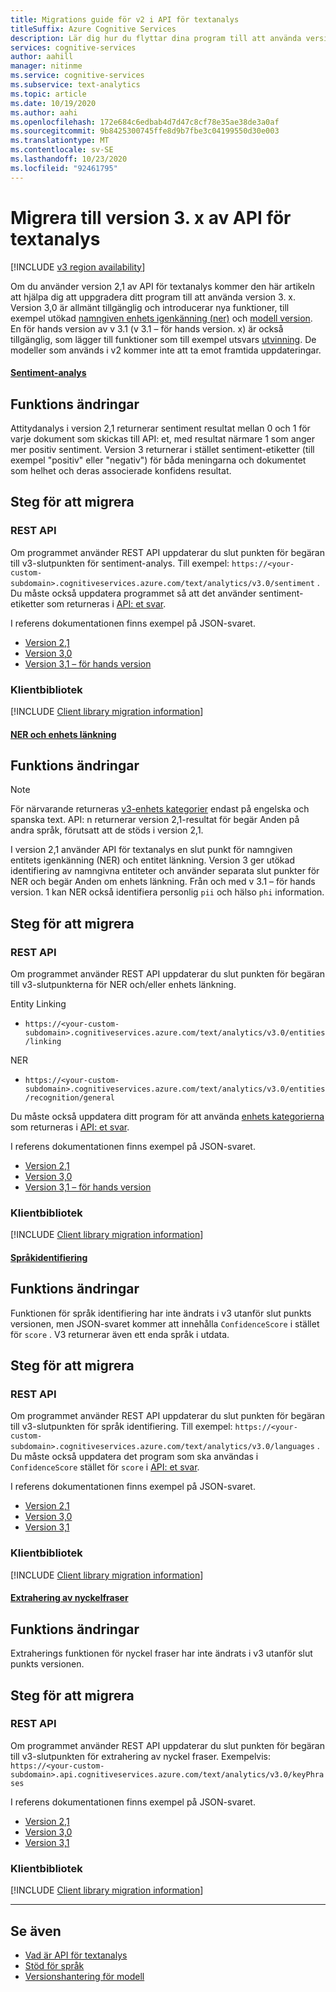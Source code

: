 ```yaml
---
title: Migrations guide för v2 i API för textanalys
titleSuffix: Azure Cognitive Services
description: Lär dig hur du flyttar dina program till att använda version 3 av API för textanalys.
services: cognitive-services
author: aahill
manager: nitinme
ms.service: cognitive-services
ms.subservice: text-analytics
ms.topic: article
ms.date: 10/19/2020
ms.author: aahi
ms.openlocfilehash: 172e684c6edbab4d7d47c8cf78e35ae38de3a0af
ms.sourcegitcommit: 9b8425300745ffe8d9b7fbe3c04199550d30e003
ms.translationtype: MT
ms.contentlocale: sv-SE
ms.lasthandoff: 10/23/2020
ms.locfileid: "92461795"
---
```

# <a name="migrate-to-version-3x-of-the-text-analytics-api"></a>Migrera till version 3. x av API för textanalys

[!INCLUDE [v3 region availability](includes/v3-region-availability.md)]

Om du använder version 2,1 av API för textanalys kommer den här artikeln att hjälpa dig att uppgradera ditt program till att använda version 3. x. Version 3,0 är allmänt tillgänglig och introducerar nya funktioner, till exempel utökad [namngiven enhets igenkänning (ner)](how-tos/text-analytics-how-to-entity-linking.md#named-entity-recognition-versions-and-features) och [modell version](concepts/model-versioning.md). En för hands version av v 3.1 (v 3.1 – för hands version. x) är också tillgänglig, som lägger till funktioner som till exempel utsvars [utvinning](how-tos/text-analytics-how-to-sentiment-analysis.md#sentiment-analysis-versions-and-features). De modeller som används i v2 kommer inte att ta emot framtida uppdateringar. 

#### <a name="sentiment-analysis"></a>[Sentiment-analys](#tab/sentiment-analysis)

## <a name="feature-changes"></a>Funktions ändringar 

Attitydanalys i version 2,1 returnerar sentiment resultat mellan 0 och 1 för varje dokument som skickas till API: et, med resultat närmare 1 som anger mer positiv sentiment. Version 3 returnerar i stället sentiment-etiketter (till exempel "positiv" eller "negativ") för båda meningarna och dokumentet som helhet och deras associerade konfidens resultat. 

## <a name="steps-to-migrate"></a>Steg för att migrera

### <a name="rest-api"></a>REST API

Om programmet använder REST API uppdaterar du slut punkten för begäran till v3-slutpunkten för sentiment-analys. Till exempel: `https://<your-custom-subdomain>.cognitiveservices.azure.com/text/analytics/v3.0/sentiment` . Du måste också uppdatera programmet så att det använder sentiment-etiketter som returneras i [API: et svar](how-tos/text-analytics-how-to-sentiment-analysis.md#view-the-results). 

I referens dokumentationen finns exempel på JSON-svaret.
* [Version 2,1](https://westcentralus.dev.cognitive.microsoft.com/docs/services/TextAnalytics-v2-1/operations/56f30ceeeda5650db055a3c9)
* [Version 3,0](https://westus.dev.cognitive.microsoft.com/docs/services/TextAnalytics-v3-0/operations/Sentiment) 
* [Version 3,1 – för hands version](https://westcentralus.dev.cognitive.microsoft.com/docs/services/TextAnalytics-v3-1-preview-1/operations/Sentiment)

### <a name="client-libraries"></a>Klientbibliotek

[!INCLUDE [Client library migration information](includes/client-library-migration-section.md)]

#### <a name="ner-and-entity-linking"></a>[NER och enhets länkning](#tab/named-entity-recognition)

## <a name="feature-changes"></a>Funktions ändringar

> [!NOTE] 
> För närvarande returneras [v3-enhets kategorier](named-entity-types.md) endast på engelska och spanska text. API: n returnerar version 2,1-resultat för begär Anden på andra språk, förutsatt att de stöds i version 2,1.

I version 2,1 använder API för textanalys en slut punkt för namngiven entitets igenkänning (NER) och entitet länkning. Version 3 ger utökad identifiering av namngivna entiteter och använder separata slut punkter för NER och begär Anden om enhets länkning. Från och med v 3.1 – för hands version. 1 kan NER också identifiera personlig `pii` och hälso `phi` information. 

## <a name="steps-to-migrate"></a>Steg för att migrera

### <a name="rest-api"></a>REST API

Om programmet använder REST API uppdaterar du slut punkten för begäran till v3-slutpunkterna för NER och/eller enhets länkning.

Entity Linking
* `https://<your-custom-subdomain>.cognitiveservices.azure.com/text/analytics/v3.0/entities/linking`

NER
* `https://<your-custom-subdomain>.cognitiveservices.azure.com/text/analytics/v3.0/entities/recognition/general`

Du måste också uppdatera ditt program för att använda [enhets kategorierna](named-entity-types.md) som returneras i [API: et svar](how-tos/text-analytics-how-to-entity-linking.md#view-results).

I referens dokumentationen finns exempel på JSON-svaret.
* [Version 2,1](https://westcentralus.dev.cognitive.microsoft.com/docs/services/TextAnalytics-v2-1/operations/5ac4251d5b4ccd1554da7634)
* [Version 3,0](https://westus.dev.cognitive.microsoft.com/docs/services/TextAnalytics-v3-0/operations/EntitiesRecognitionGeneral) 
* [Version 3,1 – för hands version](https://westcentralus.dev.cognitive.microsoft.com/docs/services/TextAnalytics-v3-1-preview-1/operations/EntitiesRecognitionGeneral)

### <a name="client-libraries"></a>Klientbibliotek

[!INCLUDE [Client library migration information](includes/client-library-migration-section.md)]


#### <a name="language-detection"></a>[Språkidentifiering](#tab/language-detection)

## <a name="feature-changes"></a>Funktions ändringar 

Funktionen för språk identifiering har inte ändrats i v3 utanför slut punkts versionen, men JSON-svaret kommer att innehålla `ConfidenceScore` i stället för `score` . V3 returnerar även ett enda språk i utdata. 

## <a name="steps-to-migrate"></a>Steg för att migrera

### <a name="rest-api"></a>REST API

Om programmet använder REST API uppdaterar du slut punkten för begäran till v3-slutpunkten för språk identifiering. Till exempel: `https://<your-custom-subdomain>.cognitiveservices.azure.com/text/analytics/v3.0/languages` . Du måste också uppdatera det program som ska användas i `ConfidenceScore` stället för `score` i [API: et svar](how-tos/text-analytics-how-to-language-detection.md#step-3-view-the-results). 

I referens dokumentationen finns exempel på JSON-svaret.
* [Version 2,1](https://westcentralus.dev.cognitive.microsoft.com/docs/services/TextAnalytics-v2-1/operations/56f30ceeeda5650db055a3c7)
* [Version 3,0](https://westus.dev.cognitive.microsoft.com/docs/services/TextAnalytics-v3-0/operations/Languages) 
* [Version 3,1](https://westcentralus.dev.cognitive.microsoft.com/docs/services/TextAnalytics-v3-1-preview-1/operations/Languages)

### <a name="client-libraries"></a>Klientbibliotek

[!INCLUDE [Client library migration information](includes/client-library-migration-section.md)]


#### <a name="key-phrase-extraction"></a>[Extrahering av nyckelfraser](#tab/key-phrase-extraction)

## <a name="feature-changes"></a>Funktions ändringar 

Extraherings funktionen för nyckel fraser har inte ändrats i v3 utanför slut punkts versionen.

## <a name="steps-to-migrate"></a>Steg för att migrera

### <a name="rest-api"></a>REST API

Om programmet använder REST API uppdaterar du slut punkten för begäran till v3-slutpunkten för extrahering av nyckel fraser. Exempelvis: `https://<your-custom-subdomain>.api.cognitiveservices.azure.com/text/analytics/v3.0/keyPhrases`

I referens dokumentationen finns exempel på JSON-svaret.
* [Version 2,1](https://westcentralus.dev.cognitive.microsoft.com/docs/services/TextAnalytics-v2-1/operations/56f30ceeeda5650db055a3c6)
* [Version 3,0](https://westus.dev.cognitive.microsoft.com/docs/services/TextAnalytics-v3-0/operations/KeyPhrases) 
* [Version 3,1](https://westcentralus.dev.cognitive.microsoft.com/docs/services/TextAnalytics-v3-1-preview-1/operations/KeyPhrases)

### <a name="client-libraries"></a>Klientbibliotek

[!INCLUDE [Client library migration information](includes/client-library-migration-section.md)]

---


## <a name="see-also"></a>Se även

* [Vad är API för textanalys](overview.md)
* [Stöd för språk](language-support.md)
* [Versionshantering för modell](concepts/model-versioning.md)
